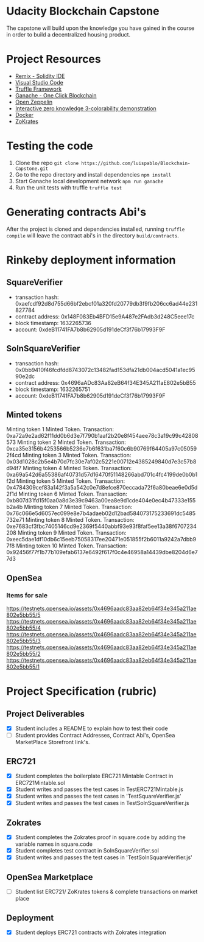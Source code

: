 # Udacity Blockchain Capstone

The capstone will build upon the knowledge you have gained in the course in order to build a decentralized housing product. 

# Project Resources

* [Remix - Solidity IDE](https://remix.ethereum.org/)
* [Visual Studio Code](https://code.visualstudio.com/)
* [Truffle Framework](https://truffleframework.com/)
* [Ganache - One Click Blockchain](https://truffleframework.com/ganache)
* [Open Zeppelin ](https://openzeppelin.org/)
* [Interactive zero knowledge 3-colorability demonstration](http://web.mit.edu/~ezyang/Public/graph/svg.html)
* [Docker](https://docs.docker.com/install/)
* [ZoKrates](https://github.com/Zokrates/ZoKrates)

# Testing the code

1. Clone the repo ```git clone https://github.com/luispablo/Blockchain-Capstone.git```
2. Go to the repo directory and install dependencies ```npm install```
3. Start Ganache local development network ```npm run ganache```
4. Run the unit tests with truffle ```truffle test```

# Generating contracts Abi's

After the project is cloned and dependencies installed, running ```truffle compile``` will leave the contract abi's in the directory ```build/contracts```.

# Rinkeby deployment information

## SquareVerifier

- transaction hash:    0xaefcdf92d8d755d66bf2ebcf01a320fd20779db3f9fb206cc6ad44e231827784
- contract address:    0x148F083Eb4BFD15e9A487e2FAdb3d248C5eee17c
- block timestamp:     1632265736
- account:             0xdeB11741FA7b8b62905d191deCf3f76b17993F9F

## SolnSquareVerifier

- transaction hash:    0x0bb9410f46fcdfdd8743072c13482fad153dfa21db004acd5041a1ec9590e2dc
- contract address:    0x4696aADc83Aa82eB64f34E345A211aE802e5bB55
- block timestamp:     1632265751
- account:             0xdeB11741FA7b8b62905d191deCf3f76b17993F9F

## Minted tokens

Minting token 1
Minted Token. Transaction: 0xa72a9e2ad62f11dd0b6d3e7f790b1aaf2b20e8f454aee78c3a19c99c42808573
Minting token 2
Minted Token. Transaction: 0xca35e3156b4253566b5236e7b6f631ba7f60c6b90769f64405a97c050592f4cd
Minting token 3
Minted Token. Transaction: 0x03d1028c2b5e4b70d7fc30e7af02c5221e00712e4385249840d7e3c57b8d94f7
Minting token 4
Minted Token. Transaction: 0xa69a542d6a55386af40731d57d16470f51148266abd701c4fc4199de0b0b1f2d
Minting token 5
Minted Token. Transaction: 0x4784309cef83a142f3a5a542c0e7d8efce870eccada72f6a80beae6e0d5d2f1d
Minting token 6
Minted Token. Transaction: 0xb807d31fd15f0aa0a8d3e39c9463a00ea8e9d1cde404e0ec4b47333e155b2a4b
Minting token 7
Minted Token. Transaction: 0x76c066e5d6057ec099e8e7b4adaeb02d12bad584073175233691dc5485732e71
Minting token 8
Minted Token. Transaction: 0xe7683cf3fbc7405146cd9e2369f5440abbf93e93f8faf5ee13a38f6707234208
Minting token 9
Minted Token. Transaction: 0xeec5dae1df10db6c15eeb75058317ee20471e051855f2b6011a9242a7dbb97f8
Minting token 10
Minted Token. Transaction: 0x92456f77f1b77b109efab6137e6492f617f0c4e46958a14439dbe8204d6e77d3

## OpenSea

### Items for sale

https://testnets.opensea.io/assets/0x4696aadc83aa82eb64f34e345a211ae802e5bb55/5
https://testnets.opensea.io/assets/0x4696aadc83aa82eb64f34e345a211ae802e5bb55/4
https://testnets.opensea.io/assets/0x4696aadc83aa82eb64f34e345a211ae802e5bb55/3
https://testnets.opensea.io/assets/0x4696aadc83aa82eb64f34e345a211ae802e5bb55/2
https://testnets.opensea.io/assets/0x4696aadc83aa82eb64f34e345a211ae802e5bb55/1

# Project Specification (rubric)

## Project Deliverables

- [x] Student includes a README to explain how to test their code
- [ ] Student provides Contract Addresses, Contract Abi's, OpenSea MarketPlace Storefront link's.

## ERC721

- [x] Student completes the boilerplate ERC721 Mintable Contract in ERC721Mintable.sol
- [x] Student writes and passes the test cases in TestERC721Mintable.js
- [x] Student writes and passes the test cases in 'TestSquareVerifier.js'
- [x] Student writes and passes the test cases in TestSolnSquareVerifier.js

## Zokrates

- [x] Student completes the Zokrates proof in square.code by adding the variable names in square.code
- [x] Student completes test contract in SolnSquareVerifier.sol
- [x] Student writes and passes the test cases in 'TestSolnSquareVerifier.js'

## OpenSea Marketplace

- [ ] Student list ERC721/ ZoKrates tokens & complete transactions on market place

## Deployment

- [x] Student deploys ERC721 contracts with Zokrates integration
